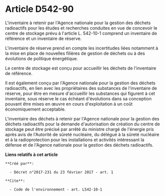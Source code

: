 # Article D542-90

L'inventaire à retenir par l'Agence nationale pour la gestion des déchets radioactifs pour les études et recherches conduites
en vue de concevoir le centre de stockage prévu à l'article L. 542-10-1 comprend un inventaire de référence et un inventaire
de réserve. 

L'inventaire de réserve prend en compte les incertitudes liées notamment à la mise en place de nouvelles filières de gestion
de déchets ou à des évolutions de politique énergétique. 

Le centre de stockage est conçu pour accueillir les déchets de l'inventaire de référence. 

Il est également conçu par l'Agence nationale pour la gestion des déchets radioactifs, en lien avec les propriétaires des
substances de l'inventaire de réserve, pour être en mesure d'accueillir les substances qui figurent à cet inventaire, sous
réserve le cas échéant d'évolutions dans sa conception pouvant être mises en œuvre en cours d'exploitation à un coût
économiquement acceptable. 

L'inventaire des déchets à retenir par l'Agence nationale pour la gestion des déchets radioactifs pour la demande
d'autorisation de création du centre de stockage peut être précisé par arrêté du ministre chargé de l'énergie pris après avis
de l'Autorité de sûreté nucléaire, du délégué à la sûreté nucléaire et à la radioprotection pour les installations et
activités intéressant la défense et de l'Agence nationale pour la gestion des déchets radioactifs.

**Liens relatifs à cet article**

	**Créé par**:

	  - Décret n°2017-231 du 23 février 2017 - art. 1

	**Cite**:

	  - Code de l'environnement - art. L542-10-1

